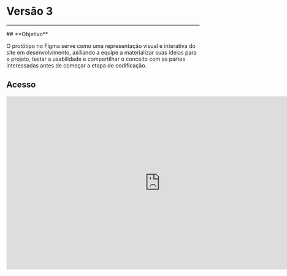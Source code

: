 # **Versão 3**
<hr style="border: 0; height: 1px; background-color: #000000;">
## **Objetivo**

O protótipo no Figma serve como uma representação visual e interativa do site em desenvolvimento, axiliando a equipe a materializar suas ideias para o projeto, testar a usabilidade e compartilhar o conceito com as partes interessadas antes de começar a etapa de codificação. 

## **Acesso**

<iframe style="border: 1px solid rgba(0, 0, 0, 0.1);" width="800" height="450" src="https://www.figma.com/embed?embed_host=share&url=https%3A%2F%2Fwww.figma.com%2Ffile%2FXuhjCm6zSYY6wvC8y18UVS%2FMapa-da-Viol%25C3%25AAncia-(vers%25C3%25A3o-3)%3Ftype%3Ddesign%26mode%3Ddesign%26t%3D6TV9adRFVJ8XnL1D-1" allowfullscreen></iframe>